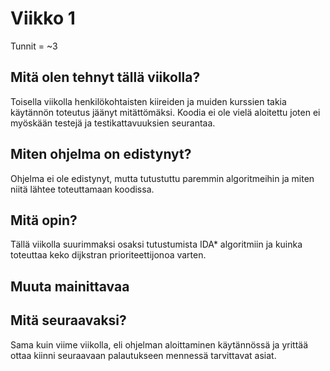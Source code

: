 # Viikko 1

Tunnit = ~3

## Mitä olen tehnyt tällä viikolla?

Toisella viikolla henkilökohtaisten kiireiden ja muiden kurssien takia käytännön toteutus jäänyt mitättömäksi. Koodia ei ole vielä aloitettu joten ei myöskään testejä ja testikattavuuksien seurantaa. 

## Miten ohjelma on edistynyt?

Ohjelma ei ole edistynyt, mutta tutustuttu paremmin algoritmeihin ja miten niitä lähtee toteuttamaan koodissa.

## Mitä opin?

Tällä viikolla suurimmaksi osaksi tutustumista IDA* algoritmiin ja kuinka toteuttaa keko dijkstran prioriteettijonoa varten.

## Muuta mainittavaa



## Mitä seuraavaksi?

Sama kuin viime viikolla, eli ohjelman aloittaminen käytännössä ja yrittää ottaa kiinni seuraavaan palautukseen mennessä tarvittavat asiat. 
